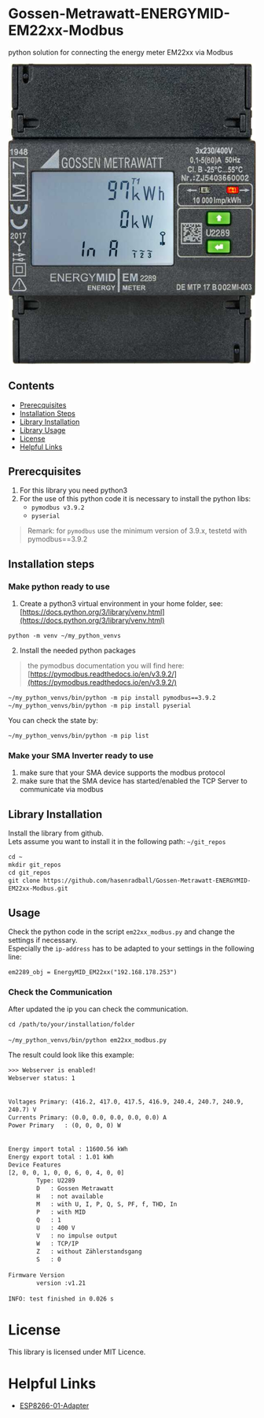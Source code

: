# Gossen-Metrawatt-ENERGYMID-EM22xx-Modbus
python solution for connecting the energy meter EM22xx via Modbus

![EM2289](./docs/EM2289.jpg)

## Contents
* [Prerecquisites](#prerecquisites)
* [Installation Steps](#installation-steps)
* [Library Installation](#library-installation)
* [Library Usage](#library-usage)
* [License](#license)
* [Helpful Links](#helpful-links)

## Prerecquisites
1. For this library you need python3
2. For the use of this python code it is necessary to install the python libs:
    - `pymodbus v3.9.2`
    - `pyserial`
> Remark: for `pymodbus` use the minimum version of 3.9.x, testetd with pymodbus==3.9.2

## Installation steps
### Make python ready to use
1) Create a python3 virtual environment in your home folder, see:<br>
[https://docs.python.org/3/library/venv.html](https://docs.python.org/3/library/venv.html)

```
python -m venv ~/my_python_venvs
```
2. Install the needed python packages

> the pymodbus documentation you will find here:<br>
[https://pymodbus.readthedocs.io/en/v3.9.2/](https://pymodbus.readthedocs.io/en/v3.9.2/)

```
~/my_python_venvs/bin/python -m pip install pymodbus==3.9.2
~/my_python_venvs/bin/python -m pip install pyserial
```
You can check the state by:

```
~/my_python_venvs/bin/python -m pip list
```



 ### Make your SMA Inverter ready to use
1. make sure that your SMA device supports the modbus protocol
2. make sure that the SMA device has started/enabled the TCP Server to communicate via modbus

## Library Installation
Install the library from github.<br>
Lets assume you want to install it in the following path: `~/git_repos`
```
cd ~
mkdir git_repos
cd git_repos
git clone https://github.com/hasenradball/Gossen-Metrawatt-ENERGYMID-EM22xx-Modbus.git
```
## Usage
Check the python code in the script `em22xx_modbus.py` and change the settings if necessary.<br>
Especially the `ip-address` has to be adapted to your settings in the following line:
```
em2289_obj = EnergyMID_EM22xx("192.168.178.253")
```

### Check the Communication
After updated the ip you can check the communication.


```
cd /path/to/your/installation/folder

~/my_python_venvs/bin/python em22xx_modbus.py
```

The result could look like this example:

```
>>> Webserver is enabled!
Webserver status: 1


Voltages Primary: (416.2, 417.0, 417.5, 416.9, 240.4, 240.7, 240.9, 240.7) V
Currents Primary: (0.0, 0.0, 0.0, 0.0, 0.0) A
Power Primary   : (0, 0, 0, 0) W


Energy import total : 11600.56 kWh
Energy export total : 1.01 kWh
Device Features
[2, 0, 0, 1, 0, 0, 6, 0, 4, 0, 0]
        Type: U2289
        D   : Gossen Metrawatt
        H   : not available
        M   : with U, I, P, Q, S, PF, f, THD, In
        P   : with MID
        Q   : 1
        U   : 400 V
        V   : no impulse output
        W   : TCP/IP
        Z   : without Zählerstandsgang
        S   : 0

Firmware Version
        version :v1.21

INFO: test finished in 0.026 s
```

# License
This library is licensed under MIT Licence.

# Helpful Links
* [ESP8266-01-Adapter](https://esp8266-01-adapter.de)
